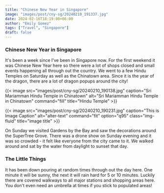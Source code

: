 ```yaml
---
title: "Chinese New Year in Singapore"
image: "images/post/cny-sg/20240210_191337.jpg"
date: 2024-02-16T18:19:00+06:00
author: "Emily Gomez"
tags: ["Travel", "Singapore"]
draft: false
---
```


### Chinese New Year in Singapore
It's been a week since I've been in Singapore now. For the first weekend it was Chinese New Year here so there were a lot of shops closed and small events happening all through out the country. We went to a few Hindu Temples on Saturday as well as the Chinatown area. Since it is the year of the dragon, there are a lot of dragon popups around the city!

{{< image src="images/post/cny-sg/20240210_190138.jpg" caption="Sri Mariamman Hindu Temple in Chinatown" alt="Sri Mariamman Hindu Temple in Chinatown" command="fill" title="Hindu Temple" >}}

{{< image src="images/post/cny-sg/20240210_190231.jpg" caption="This is Image Caption" alt="alter-text" command="fit" option="q95" class="img-fluid" title="image title" >}}


On Sunday we visited Gardens by the Bay and saw the decorations around the SuperTree Grove. There was a drone show on Sunday evening and it was so crowded - it felt like everyone from the city came to it. We walked around and sat by the water from daylight to sunset that day. 



### The Little Things
It has been down pouring at random times through out the day here. One minute it will be sunny, the next it will rain hard for 5 or 10 minutes. Luckily there are covered walkways to all major stations and shopping areas here. You don't even need an umbrella at times if you stick to populated areas!